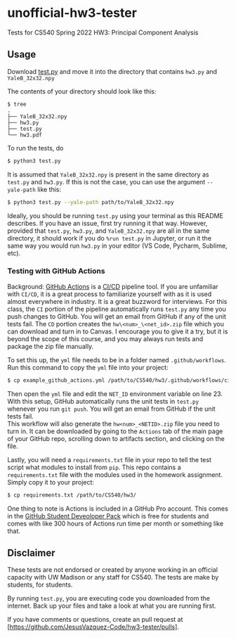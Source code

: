# unofficial-hw3-tester

Tests for CS540 Spring 2022 HW3: Principal Component Analysis 

## Usage

Download [test.py](test.py) and move it into the directory that contains `hw3.py` and `YaleB_32x32.npy`

The contents of your directory should look like this:

```shell
$ tree
.
├── YaleB_32x32.npy
├── hw3.py
├── test.py
└── hw3.pdf
```

To run the tests, do

```python
$ python3 test.py
```

It is assumed that `YaleB_32x32.npy` is present in the same directory as `test.py` and `hw3.py`. If this is not the case, you can use the argument `--yale-path` like this:

```bash
$ python3 test.py --yale-path path/to/YaleB_32x32.npy
```

Ideally, you should be running `test.py` using your terminal as this README describes. If you have an issue, first try running it that way. However, provided that `test.py`, `hw3.py`, and `YaleB_32x32.npy` are all in the same directory, it should work if you do `%run test.py` in Jupyter, or run it the same way you would run `hw3.py` in your editor (VS Code, Pycharm, Sublime, etc).

### Testing with GitHub Actions

Background: [GitHub Actions](https://github.com/features/actions) is a [CI/CD](https://www.atlassian.com/continuous-delivery/principles/continuous-integration-vs-delivery-vs-deployment) pipeline tool.  If you are unfamiliar with `CI/CD`, it is a great process to familiarize yourself with as it is used almost everywhere in industry.  It is a great buzzword for interviews.  For this class, the `CI` portion of the pipeline automatically runs `test.py` any time you push changes to GitHub.  You will get an email from GitHub if any of the unit tests fail.  The `CD` portion creates the `hw\<num>_\<net_id>.zip` file which you can download and turn in to Canvas.  I encourage you to give it a try, but it is beyond the scope of this course, and you may always run tests and package the zip file manually.

To set this up, the `yml` file needs to be in a folder named `.github/workflows`.  Run this command to copy the `yml` file into your project:

```bash
$ cp example_github_actions.yml /path/to/CS540/hw3/.github/workflows/ci.yml
```

Then open the `yml` file and edit the `NET_ID` environment variable on line 23.  With this setup, GitHub automatically runs the unit tests in `test.py` whenever you run `git push`.  You will get an email from GitHub if the unit tests fail.  
This workflow will also generate the `hw<num>_<NETID>.zip` file you need to turn in.  It can be downloaded by going to the `Actions` tab of the main page of your GitHub repo, scrolling down to artifacts section, and clicking on the file.

Lastly, you will need a `requirements.txt` file in your repo to tell the test script what modules to install from `pip`.  This repo contains a `requirements.txt` file with the modules used in the homework assignment.  Simply copy it to your project:

```bash
$ cp requirements.txt /path/to/CS540/hw3/
```

One thing to note is Actions is included in a GitHub Pro account.  This comes in the [GitHub Student Deveoloper Pack](https://education.github.com/pack) which is free for students and comes with like 300 hours of Actions run time per month or something like that.

## Disclaimer

These tests are not endorsed or created by anyone working in an official capacity with UW Madison or any staff for CS540. The tests are make by students, for students.

By running `test.py`, you are executing code you downloaded from the internet. Back up your files and take a look at what you are running first.

If you have comments or questions, create an pull request at [https://github.com/JesusVazquez-Code/hw3-tester/pulls]. 
